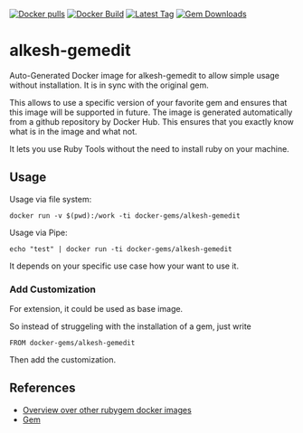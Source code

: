 [![Docker pulls](https://img.shields.io/docker/pulls/rubygem/alkesh-gemedit.svg)](https://hub.docker.com/r/rubygem/alkesh-gemedit/)
[![Docker Build](https://img.shields.io/docker/automated/rubygem/alkesh-gemedit.svg)](https://hub.docker.com/r/rubygem/alkesh-gemedit/)
[![Latest Tag](https://img.shields.io/github/tag/docker-rubygem/alkesh-gemedit.svg)](https://hub.docker.com/r/rubygem/alkesh-gemedit/)
[![Gem Downloads](https://img.shields.io/gem/dt/alkesh-gemedit.svg)](https://rubygems.org/gems/alkesh-gemedit/)
# alkesh-gemedit

Auto-Generated Docker image for alkesh-gemedit to allow simple usage without installation.
It is in sync with the original gem.

This allows to use a specific version of your favorite gem and ensures that this image will be supported in future.
The image is generated automatically from a github repository by Docker Hub.
This ensures that you exactly know what is in the image and what not.

It lets you use Ruby Tools without the need to install ruby on your machine.

## Usage

Usage via file system:

`docker run -v $(pwd):/work -ti docker-gems/alkesh-gemedit`

Usage via Pipe:

`echo "test" | docker run -ti docker-gems/alkesh-gemedit`

It depends on your specific use case how your want to use it.

### Add Customization

For extension, it could be used as base image.

So instead of struggeling with the installation of a gem, just write

`FROM docker-gems/alkesh-gemedit`

Then add the customization.

## References

 - [Overview over other rubygem docker images](https://github.com/thinkbot/docker-rubygem)
 - [Gem](https://rubygems.org/gems/alkesh-gemedit/)
